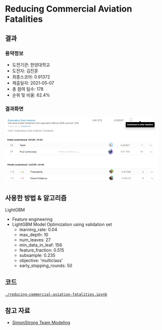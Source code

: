 # Reducing Commercial Aviation Fatalities
## 결과
### 용약정보
- 도전기관: 한양대학교
- 도전자: 김진훈
- 최종스코어: 0.91372
- 제출일자: 2021-05-07
- 총 참여 팀수: 178
- 순위 및 비울: 62.4%
### 결과화면
![leaderboard](./img/leaderboard.png)
## 사용한 방법 & 알고리즘
LightGBM
- Feature engineering
- LightGBM Model Optimization using validation set
  - learning_rate: 0.04
  - max_depth: 10
  - num_leaves: 27
  - min_data_in_leaf: 156
  - feature_fraction: 0.515
  - subsample: 0.235
  - objective: 'multiclass'
  - early_stopping_rounds: 50
## 코드
[`./reducing-commercial-aviation-fatalities.ipynb`](./reducing-commercial-aviation-fatalities.ipynb)
## 참고 자료
- [SimonStrong Team Modeling](https://www.kaggle.com/shmilyms/simonstrong-analysis-summary-12th)
